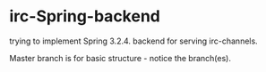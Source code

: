 irc-Spring-backend
==================

trying to implement Spring 3.2.4. backend for serving irc-channels.

Master branch is for basic structure - notice the branch(es).
